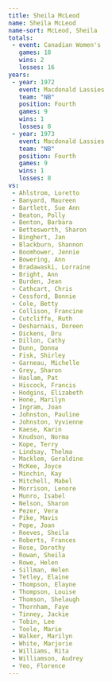 ```yaml
---
title: Sheila McLeod
name: Sheila McLeod
name-sort: McLeod, Sheila
totals:
 - event: Canadian Women's
   games: 18
   wins: 2
   losses: 16
years:
 - year: 1972
   event: Macdonald Lassies
   team: "NB"
   position: Fourth
   games: 9
   wins: 1
   losses: 8
 - year: 1973
   event: Macdonald Lassies
   team: "NB"
   position: Fourth
   games: 9
   wins: 1
   losses: 8
vs:
 - Ahlstrom, Loretto
 - Banyard, Maureen
 - Bartlett, Sue Ann
 - Beaton, Polly
 - Benton, Barbara
 - Bettesworth, Sharon
 - Binghert, Jan
 - Blackburn, Shannon
 - Boomhower, Jennie
 - Bowering, Ann
 - Bradawaski, Lorraine
 - Bright, Ann
 - Burden, Jean
 - Cathcart, Chris
 - Cessford, Bonnie
 - Cole, Betty
 - Collison, Francine
 - Cutcliffe, Ruth
 - Desharnais, Doreen
 - Dickens, Dru
 - Dillon, Cathy
 - Dunn, Donna
 - Fisk, Shirley
 - Garneau, Michelle
 - Grey, Sharon
 - Haslam, Pat
 - Hiscock, Francis
 - Hodgins, Elizabeth
 - Hone, Marilyn
 - Ingram, Joan
 - Johnston, Pauline
 - Johnston, Vyvienne
 - Kaese, Karin
 - Knudson, Norma
 - Kope, Terry
 - Lindsay, Thelma
 - Macklem, Geraldine
 - McKee, Joyce
 - Minchin, Kay
 - Mitchell, Mabel
 - Morrison, Lenore
 - Munro, Isabel
 - Nelson, Sharon
 - Pezer, Vera
 - Pike, Mavis
 - Pope, Joan
 - Reeves, Sheila
 - Roberts, Frances
 - Rose, Dorothy
 - Rowan, Sheila
 - Rowe, Helen
 - Sillman, Helen
 - Tetley, Elaine
 - Thompson, Elayne
 - Thompson, Louise
 - Thomson, Shelaugh
 - Thornham, Faye
 - Tinney, Jackie
 - Tobin, Lee
 - Toole, Marie
 - Walker, Marilyn
 - White, Marjorie
 - Williams, Rita
 - Williamson, Audrey
 - Yeo, Florence
---
```

